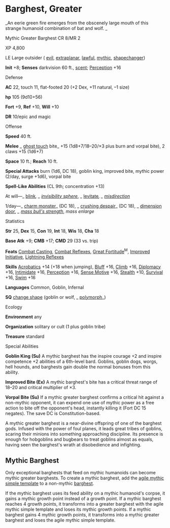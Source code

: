 # Barghest, Greater

_An eerie green fire emerges from the obscenely large mouth of this strange humanoid combination of bat and wolf. _

Mythic Greater Barghest CR 8/MR 2

XP 4,800

LE Large outsider ( [evil](/pathfinderRPG/prd/monsters/creatureTypes.html#_evil-subtype), [extraplanar](/pathfinderRPG/prd/monsters/creatureTypes.html#_extraplanar-subtype), [lawful](/pathfinderRPG/prd/monsters/creatureTypes.html#_lawful-subtype), [mythic](/pathfinderRPG/prd/mythicAdventures/mythicMonsters.html#_mythic-subtype), [shapechanger](/pathfinderRPG/prd/monsters/creatureTypes.html#_shapechanger-subtype))

**Init** +8; **Senses** darkvision 60 ft., [scent](/pathfinderRPG/prd/monsters/universalMonsterRules.html#_scent); [Perception](/pathfinderRPG/prd/skills/perception.html#_perception) +16

Defense

**AC** 22, touch 11, flat-footed 20 (+2 Dex, +11 natural, –1 size)

**hp** 105 (9d10+56)

**Fort** +9, **Ref** +10, **Will** +10

**DR** 10/epic and magic

Offense

**Speed** 40 ft.

**Melee** _ [ghost touch](/pathfinderRPG/prd/magicItems/weapons.html#_weapons-ghost-touch) bite_ +15 (1d8+7/18–20/×3 plus burn and vorpal bite), 2 claws +15 (1d6+7)

**Space** 10 ft.; **Reach** 10 ft.

**Special Attacks** burn (1d6, DC 18), goblin king, improved bite, mythic power (2/day, surge +1d6), vorpal bite

**Spell-Like Abilities** (CL 9th; concentration +13)

At will—_ [blink](/pathfinderRPG/prd/spells/blink.html#_blink)_, _ [invisibility sphere](/pathfinderRPG/prd/spells/invisibilitySphere.html#_invisibility-sphere)_, _ [levitate](/pathfinderRPG/prd/spells/levitate.html#_levitate)_, _ [misdirection](/pathfinderRPG/prd/spells/misdirection.html#_misdirection)_

1/day—_ [charm monster](/pathfinderRPG/prd/spells/charmMonster.html#_charm-monster)_ (DC 18), _ [crushing despair](/pathfinderRPG/prd/spells/crushingDespair.html#_crushing-despair)_ (DC 18), _ [dimension door](/pathfinderRPG/prd/spells/dimensionDoor.html#_dimension-door)_, _ [mass bull's strength](/pathfinderRPG/prd/spells/bullSStrength.html#_bull-s-strength-mass)_, _mass enlarge_

Statistics

**Str** 25, **Dex** 15, **Con** 19, **Int** 18, **Wis** 18, **Cha** 18

**Base Atk** +9; **CMB** +17; **CMD** 29 (33 vs. trip)

**Feats** [Combat Casting](/pathfinderRPG/prd/feats.html#_combat-casting), [Combat Reflexes](/pathfinderRPG/prd/feats.html#_combat-reflexes), [Great Fortitude](/pathfinderRPG/prd/mythicAdventures/mythicFeats.html#_great-fortitude-mythic)<sup>M</sup>, [Improved Initiative](/pathfinderRPG/prd/feats.html#_improved-initiative), [Lightning Reflexes](/pathfinderRPG/prd/feats.html#_lightning-reflexes)

**Skills** [Acrobatics](/pathfinderRPG/prd/skills/acrobatics.html#_acrobatics) +14 (+18 when jumping), [Bluff](/pathfinderRPG/prd/skills/bluff.html#_bluff) +16, [Climb](/pathfinderRPG/prd/skills/climb.html#_climb) +16, [Diplomacy](/pathfinderRPG/prd/skills/diplomacy.html#_diplomacy) +16, [Intimidate](/pathfinderRPG/prd/skills/intimidate.html#_intimidate) +16, [Perception](/pathfinderRPG/prd/skills/perception.html#_perception) +16, [Sense Motive](/pathfinderRPG/prd/skills/senseMotive.html#_sense-motive) +16, [Stealth](/pathfinderRPG/prd/skills/stealth.html#_stealth) +10, [Survival](/pathfinderRPG/prd/skills/survival.html#_survival) +16, [Swim](/pathfinderRPG/prd/skills/swim.html#_swim) +16

**Languages** Common, Goblin, Infernal

**SQ** [change shape](/pathfinderRPG/prd/monsters/universalMonsterRules.html#_change-shape) (goblin or wolf, _ [polymorph](/pathfinderRPG/prd/spells/polymorph.html#_polymorph)_)

Ecology

**Environment** any

**Organization** solitary or cult (1 plus goblin tribe)

**Treasure** standard

Special Abilities

**Goblin King (Su)** A mythic barghest has the inspire courage +2 and inspire competence +2 abilities of a 6th-level bard. Goblins, goblin dogs, worgs, hell hounds, and barghests gain double the normal bonuses from this ability.

**Improved Bite (Ex)** A mythic barghest's bite has a critical threat range of 18–20 and critical multiplier of ×3.

**Vorpal Bite (Su)** If a mythic greater barghest confirms a critical hit against a non-mythic opponent, it can expend one use of mythic power as a free action to bite off the opponent's head, instantly killing it (Fort DC 15 negates). The save DC is Constitution-based.

A mythic greater barghest is a near-divine offspring of one of the barghest gods. Infused with the power of foul planes, it leads great tribes of goblins, scaring their minions into something approaching discipline. Its presence is enough for hobgoblins and bugbears to treat goblins almost as equals, having seen the barghest's wrath at disobedience and infighting.

## Mythic Barghest

Only exceptional barghests that feed on mythic humanoids can become mythic greater barghests. To create a mythic barghest, add the [agile mythic simple template](/pathfinderRPG/prd/mythicAdventures/mythicMonsters.html#_agile-mythic) to a non-mythic [barghest](/pathfinderRPG/prd/monsters/barghest.html).

If the mythic barghest uses its feed ability on a mythic humanoid's corpse, it gains a mythic growth point instead of a growth point. If a mythic barghest reaches 4 growth points, it transforms into a greater barghest with the agile mythic simple template and loses its mythic growth points. If a mythic barghest gains 4 mythic growth points, it transforms into a mythic greater barghest and loses the agile mythic simple template.

